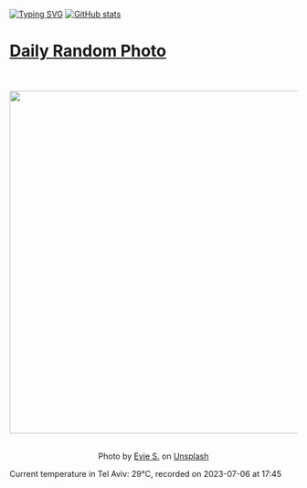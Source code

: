 [![Typing SVG](https://readme-typing-svg.demolab.com?font=Fira+Code&pause=1000&width=435&lines=Hello+%F0%9F%91%8B+welcome+to+my+GitHub+%F0%9F%94%A5)](https://git.io/typing-svg)
[![GitHub stats](https://github-readme-stats.vercel.app/api?username=apollner&rank_icon=github&hide=stars,prs)](https://github.com/anuraghazra/github-readme-stats)
# [Daily Random Photo](https://www.dailyrandomphoto.com/)

<div align="center">
  <br>
  <br>
  <a href="https://www.dailyrandomphoto.com/p/2023/2023-07-06/"><img src="https://images.unsplash.com/photo-1545147986-4a669314d1af?crop=entropy&cs=tinysrgb&fit=max&fm=jpg&ixid=M3w3NzUwOHwwfDF8cmFuZG9tfHx8fHx8fHx8MTY4ODYwNDA0OHw&ixlib=rb-4.0.3&q=80&w=1080" width="600px"></a>
  <br>
  <br>
  <p class="has-text-grey">Photo by <a href="https://unsplash.com/@evieshaffer?utm_source=Daily%20Random%20Photo&amp;utm_medium=referral" target="_blank" rel="noopener noreferrer">Evie S.</a> on <a href="https://unsplash.com/photos/5aXgxbySO5o?utm_source=Daily%20Random%20Photo&amp;utm_medium=referral" target="_blank" rel="noopener noreferrer">Unsplash</a></p>
</div>





























































































Current temperature in Tel Aviv: 29°C, recorded on 2023-07-06 at 17:45
